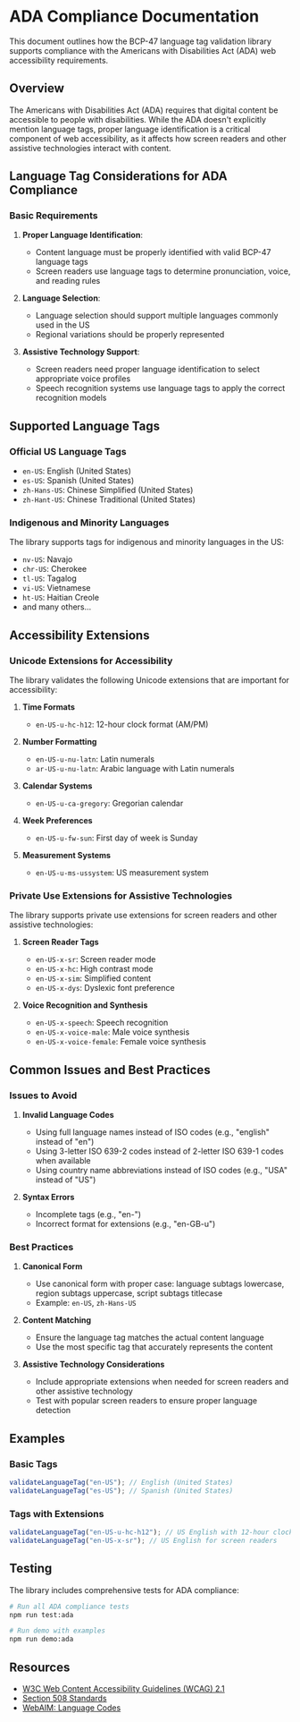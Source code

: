 # ADA Compliance Documentation

This document outlines how the BCP-47 language tag validation library supports compliance with the Americans with Disabilities Act (ADA) web accessibility requirements.

## Overview

The Americans with Disabilities Act (ADA) requires that digital content be accessible to people with disabilities. While the ADA doesn't explicitly mention language tags, proper language identification is a critical component of web accessibility, as it affects how screen readers and other assistive technologies interact with content.

## Language Tag Considerations for ADA Compliance

### Basic Requirements

1. **Proper Language Identification**:

   - Content language must be properly identified with valid BCP-47 language tags
   - Screen readers use language tags to determine pronunciation, voice, and reading rules

2. **Language Selection**:

   - Language selection should support multiple languages commonly used in the US
   - Regional variations should be properly represented

3. **Assistive Technology Support**:
   - Screen readers need proper language identification to select appropriate voice profiles
   - Speech recognition systems use language tags to apply the correct recognition models

## Supported Language Tags

### Official US Language Tags

- `en-US`: English (United States)
- `es-US`: Spanish (United States)
- `zh-Hans-US`: Chinese Simplified (United States)
- `zh-Hant-US`: Chinese Traditional (United States)

### Indigenous and Minority Languages

The library supports tags for indigenous and minority languages in the US:

- `nv-US`: Navajo
- `chr-US`: Cherokee
- `tl-US`: Tagalog
- `vi-US`: Vietnamese
- `ht-US`: Haitian Creole
- and many others...

## Accessibility Extensions

### Unicode Extensions for Accessibility

The library validates the following Unicode extensions that are important for accessibility:

1. **Time Formats**

   - `en-US-u-hc-h12`: 12-hour clock format (AM/PM)

2. **Number Formatting**

   - `en-US-u-nu-latn`: Latin numerals
   - `ar-US-u-nu-latn`: Arabic language with Latin numerals

3. **Calendar Systems**

   - `en-US-u-ca-gregory`: Gregorian calendar

4. **Week Preferences**

   - `en-US-u-fw-sun`: First day of week is Sunday

5. **Measurement Systems**
   - `en-US-u-ms-ussystem`: US measurement system

### Private Use Extensions for Assistive Technologies

The library supports private use extensions for screen readers and other assistive technologies:

1. **Screen Reader Tags**

   - `en-US-x-sr`: Screen reader mode
   - `en-US-x-hc`: High contrast mode
   - `en-US-x-sim`: Simplified content
   - `en-US-x-dys`: Dyslexic font preference

2. **Voice Recognition and Synthesis**
   - `en-US-x-speech`: Speech recognition
   - `en-US-x-voice-male`: Male voice synthesis
   - `en-US-x-voice-female`: Female voice synthesis

## Common Issues and Best Practices

### Issues to Avoid

1. **Invalid Language Codes**

   - Using full language names instead of ISO codes (e.g., "english" instead of "en")
   - Using 3-letter ISO 639-2 codes instead of 2-letter ISO 639-1 codes when available
   - Using country name abbreviations instead of ISO codes (e.g., "USA" instead of "US")

2. **Syntax Errors**
   - Incomplete tags (e.g., "en-")
   - Incorrect format for extensions (e.g., "en-GB-u")

### Best Practices

1. **Canonical Form**

   - Use canonical form with proper case: language subtags lowercase, region subtags uppercase, script subtags titlecase
   - Example: `en-US`, `zh-Hans-US`

2. **Content Matching**

   - Ensure the language tag matches the actual content language
   - Use the most specific tag that accurately represents the content

3. **Assistive Technology Considerations**
   - Include appropriate extensions when needed for screen readers and other assistive technology
   - Test with popular screen readers to ensure proper language detection

## Examples

### Basic Tags

```javascript
validateLanguageTag("en-US"); // English (United States)
validateLanguageTag("es-US"); // Spanish (United States)
```

### Tags with Extensions

```javascript
validateLanguageTag("en-US-u-hc-h12"); // US English with 12-hour clock
validateLanguageTag("en-US-x-sr"); // US English for screen readers
```

## Testing

The library includes comprehensive tests for ADA compliance:

```bash
# Run all ADA compliance tests
npm run test:ada

# Run demo with examples
npm run demo:ada
```

## Resources

- [W3C Web Content Accessibility Guidelines (WCAG) 2.1](https://www.w3.org/TR/WCAG21/)
- [Section 508 Standards](https://www.section508.gov/)
- [WebAIM: Language Codes](https://webaim.org/techniques/language/)
